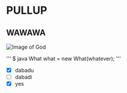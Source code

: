 # PULLUP

## WAWAWA

![Image of God](https://pbs.twimg.com/media/DyCgeFjXcAAyXFW.jpg)

'''
$ java
What what = new What(whatever);
'''
- [x] dabadu
- [ ] dabadi
- [x] yes
